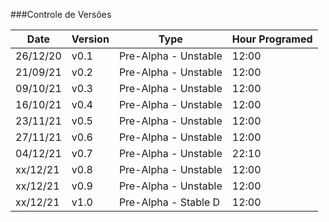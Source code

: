 ###Controle de Versões

|   Date   | Version |   Type     | Hour Programed  |
|----------|---------|------------|----------------|
|26/12/20  | v0.1    | Pre-Alpha - Unstable  | 12:00|
|21/09/21  | v0.2    | Pre-Alpha - Unstable  | 12:00|
|09/10/21  | v0.3    | Pre-Alpha - Unstable  | 12:00|
|16/10/21  | v0.4    | Pre-Alpha - Unstable  | 12:00|
|23/11/21  | v0.5    | Pre-Alpha - Unstable  | 12:00|
|27/11/21  | v0.6    | Pre-Alpha - Unstable  | 12:00|
|04/12/21  | v0.7    | Pre-Alpha - Unstable  | 22:10|
|xx/12/21  | v0.8    | Pre-Alpha - Unstable  | 12:00|
|xx/12/21  | v0.9    | Pre-Alpha - Unstable  | 12:00|
|xx/12/21  | v1.0    | Pre-Alpha - Stable    D| 12:00|